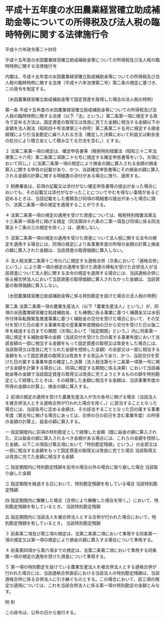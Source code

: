 # 平成十五年度の水田農業経営確立助成補助金等についての所得税及び法人税の臨時特例に関する法律施行令

平成十六年政令第二十四号

平成十五年度の水田農業経営確立助成補助金等についての所得税及び法人税の臨時特例に関する法律施行令

内閣は、平成十五年度の水田農業経営確立助成補助金等についての所得税及び法人税の臨時特例に関する法律（平成十六年法律第二号）第二条の規定に基づき、この政令を制定する。

（水田農業経営確立助成補助金等で固定資産を取得した場合の法人税の特例）

第一条 平成十五年度の水田農業経営確立助成補助金等についての所得税及び法人税の臨時特例に関する法律（以下「法」という。）第二条第一項に規定する政令で定める方法は、固定資産の取得又は改良に充てた金額に相当する金額以下の金額を法人税法（昭和四十年法律第三十四号）第二条第二十五号に規定する損金経理により引当金勘定に繰り入れる方法（確定した決算において利益又は剰余金の処分により積立金として積み立てる方法を含む。）とする。

２ 法第二条第一項の規定は、確定申告書等（租税特別措置法（昭和三十二年法律第二十六号）第二条第二項第二十七号に規定する確定申告書等をいう。次項において同じ。）に法第二条第一項の規定により損金の額に算入される金額の損金算入に関する申告の記載があり、かつ、当該確定申告書等にその損金の額に算入される金額の計算に関する明細書の添付がある場合に限り、適用する。

３ 税務署長は、前項の記載又は添付がない確定申告書等の提出があった場合においても、その記載又は添付がなかったことについてやむを得ない事情があると認めるときは、当該記載をした書類及び同項の明細書の提出があった場合に限り、法第二条第一項の規定を適用することができる。

４ 法第二条第一項の規定の適用を受けた資産については、租税特別措置法第五十三条第一項各号に掲げる規定（同法第四十六条の二第一項及び同項に係る同法第五十二条の三の規定を除く。）は、適用しない。

５ 法第二条第一項の規定の適用を受けた資産について法人税に関する法令の規定を適用する場合には、同項の規定により各事業年度の所得の金額の計算上損金の額に算入された金額は、当該資産の取得価額に算入しない。

６ 法人税法第二条第十二号の八に規定する適格合併（次条において「適格合併」という。）により第一項の規定の適用を受けた資産の移転を受けた合併法人が当該資産について法人税に関する法令の規定を適用する場合には、当該適格合併に係る被合併法人において当該資産の取得価額に算入されなかった金額は、当該資産の取得価額に算入しない。

（水田農業経営確立助成補助金等に係る特別勘定を設けた場合の法人税の特例）

第二条 法第二条第一項の農業生産法人（以下「農業生産法人」という。）が、同項の水田農業経営確立助成補助金、とも補償に係る事業に基づく補償金又は水田作付体系転換緊急推進事業に基づく補助金の交付を受けた場合において、その交付を受けた日の属する事業年度の翌事業年度開始の日から交付を受けた日以後二年を経過する日までの期間（次項において「指定期間」という。）内に同条第一項に規定する補助金等の金額（当該交付を受けた日の属する事業年度において当該金額の一部に相当する金額をもって固定資産の取得又は改良をした場合には、当該取得又は改良に充てられた金額を控除した金額）の全部又は一部に相当する金額をもって固定資産の取得又は改良をする見込みであり、かつ、当該交付を受けた日の属する事業年度の確定した決算（法人税法第七十二条第一項第一号に掲げる金額を計算する場合には、同項に規定する期間に係る決算）において当該補助金等の金額で当該固定資産の取得又は改良に充てようとするものの額を特別勘定として経理したときは、その経理した金額に相当する金額は、当該事業年度の所得の金額の計算上、損金の額に算入する。

２ 前項の規定の適用を受けた農業生産法人が次の各号に掲げる場合（当該法人を被合併法人とする適格合併が行われた場合を除く。）に該当することとなった場合には、当該各号に定める金額は、その該当することとなった日の属する事業年度（第五号に掲げる場合にあっては、合併の日の前日を含む事業年度）の所得の金額の計算上、益金の額に算入する。

一 指定期間内に前項の特別勘定として経理した金額（既に益金の額に算入された、又は益金の額に算入されるべき金額がある場合には、これらの金額を控除した金額。以下この項及び第五項において「特別勘定残額」という。）の全部又は一部に相当する金額をもって固定資産の取得又は改良に充てた場合 当該取得又は改良に充てた金額に相当する金額

二 指定期間内に特別勘定残額を前号の場合以外の場合に取り崩した場合 当該取り崩した金額

三 指定期間を経過する日において、特別勘定残額を有している場合 当該特別勘定残額

四 指定期間内に解散した場合（合併により解散した場合を除く。）において、特別勘定残額を有しているとき。 当該特別勘定残額

五 指定期間内に当該法人を被合併法人とする合併が行われた場合において、特別勘定残額を有しているとき。 当該特別勘定残額

３ 前条第二項及び第三項の規定は、法第二条第二項において準用する同条第一項の規定又は第一項の規定により損金の額に算入する場合について準用する。

４ 前条第四項から第六項までの規定は、法第二条第二項において準用する同条第一項の規定の適用を受けた資産について準用する。

５ 第一項の特別勘定を設けている農業生産法人を被合併法人とする適格合併が行われた場合には、当該適格合併直前における当該法人の特別勘定残額は、当該適格合併に係る合併法人に引き継ぐものとする。この場合において、前三項の規定の適用については、これを当該合併法人に係る第一項の特別勘定の金額とみなす。

附 則

この政令は、公布の日から施行する。

